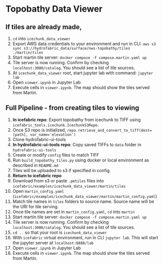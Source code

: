 # Topobathy Data Viewer

## If tiles are already made,
1. `cd` into `icechunk_data_viewer`
2. Export AWS data credentials to your environment and run in CLI: `aws s3 sync s3://hydrofabric_data/surface/nws-topobathy/tiles ./martin/tiles`
3. Start martin tile server: `docker compose -f compose.martin.yaml up`
4. Tile server is now running. Confirm by checking `localhost:3000/catalog`. You should see a list of tile sources.
5. At `icechunk_data_viewer` root, start jupyter lab with command: `jupyter lab`
6. Open `viewer.ipynb` in Jupyter Lab
7.  Execute cells in `viewer.ipynb`. The map should show the tiles served from Martin.


## Full Pipeline - from creating tiles to viewing
1. __In icefabric repo__: Export topobathy from icechunk to TIFF using `icefabric_tools.icechunk.IcechunkS3Repo`.
2. Once S3 repo is initialized, `repo.retrieve_and_convert_to_tiff(dest=[path], var_name='elevation')`
3. Clone hydrofabric-ui-tools
4. __In hydrofabric-ui-tools repo__: Copy saved TIFFs to `data` folder in `hydrofabric-ui-tools`
5. Create or modify `config` files to match TIFF
6. Run `build_topobathy_tiles.py` using docker or local environment as described in `README.md`
7. Tiles will be uploaded to s3 if specified in config.
8. __Return to icefabric repo__
9. Download from s3 or paste `.pmtiles` files into `icefabric/examples/icechunk_data_viewer/martin/tiles`
10. Open `martin_config.yaml` (`icefabric/examples/icechunk_data_viewer/martin/martin_config.yaml`)
11. Match tile names in `tiles` folders to source name. Source name will be the URI for tile serving.
12. Once tile names are set in `martin_config.yaml`, `cd` into `martin`
13. Start martin tile server: `docker compose -f compose.martin.yaml up`
14. Tile server is now running. Confirm by checking `localhost:3000/catalog`. You should see a list of tile sources.
15. `cd ..` so that your root is `icechunk_data_viewer`
16. With `icefabric` virtual environment, run in CLI `jupyter lab`. This will start the jupyter server at `localhost:8888/lab`
17. Open `viewer.ipynb` in Jupyter Lab
18. Execute cells in `viewer.ipynb`. The map should show the tiles served from Martin.